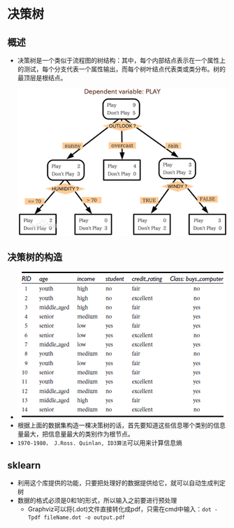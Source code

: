 # 决策树

## 概述
- 决策树是一个类似于流程图的树结构：其中，每个内部结点表示在一个属性上的测试，每个分支代表一个属性输出，而每个树叶结点代表类或类分布。树的最顶层是根结点。

	![tree](../assets/tree.jpg)

## 决策树的构造
- ![data](../assets/data.png)
- 根据上面的数据集构造一棵决策树的话，首先要知道这些信息哪个类别的信息量最大，把信息量最大的类别作为根节点。
- `1970-1980， J.Ross. Quinlan, ID3算法`可以用来计算信息熵

## sklearn
- 利用这个库提供的功能，只要把处理好的数据提供给它，就可以自动生成判定树
- 数据的格式必须是0和1的形式，所以输入之前要进行预处理
	- Graphviz可以将(.dot)文件直接转化成pdf，只需在cmd中输入：`dot -Tpdf fileName.dot -o output.pdf`
